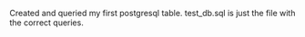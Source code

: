 Created and queried my first postgresql table. test_db.sql is just the file with the correct queries. 
